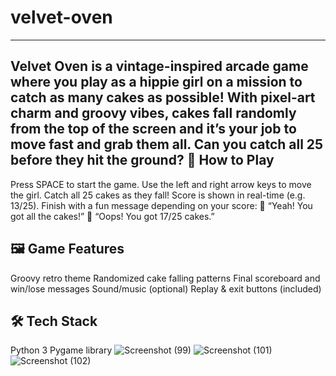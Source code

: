 # velvet-oven
---------------
Velvet Oven is a vintage-inspired arcade game where you play as a hippie girl on a mission to catch as many cakes as possible! With pixel-art charm and groovy vibes, cakes fall randomly from the top of the screen and it’s your job to move fast and grab them all. 
Can you catch all 25 before they hit the ground?
🚀 How to Play
-----------------
Press SPACE to start the game.
Use the left and right arrow keys to move the girl.
Catch all 25 cakes as they fall!
Score is shown in real-time (e.g. 13/25).
Finish with a fun message depending on your score:
    🎉 “Yeah! You got all the cakes!”
    😬 “Oops! You got 17/25 cakes.”


🖼️ Game Features
-------------------
Groovy retro theme
Randomized cake falling patterns
Final scoreboard and win/lose messages
Sound/music (optional)
Replay & exit buttons (included)

🛠️ Tech Stack
---------------
Python 3
Pygame library
![Screenshot (99)](https://github.com/user-attachments/assets/d86d25b2-3f56-49bd-87cc-38e7c845d544)
![Screenshot (101)](https://github.com/user-attachments/assets/fa8b349d-2567-41a6-a66b-93aa0324cabd)
![Screenshot (102)](https://github.com/user-attachments/assets/81caf1e6-f7a1-4a7e-b024-52886a7fb961)

